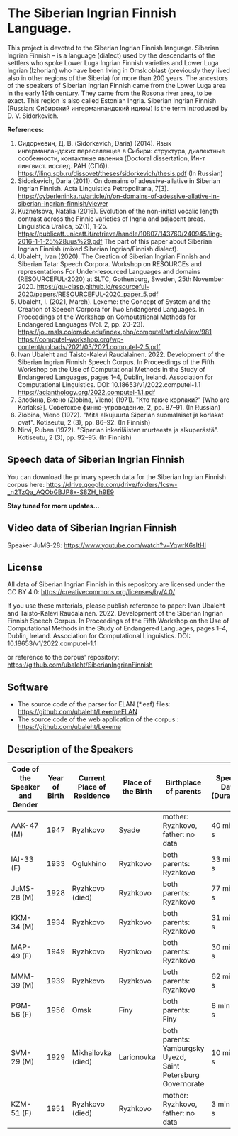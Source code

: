 ﻿# The Siberian Ingrian Finnish Language. 
This project is devoted to the Siberian Ingrian Finnish language. Siberian Ingrian Finnish – is a language (dialect) used by the descendants of the settlers who spoke Lower Luga Ingrian Finnish varieties and Lower Luga Ingrian (Izhorian) who have been living in Omsk oblast (previously they lived also in other regions of the Siberia) for more than 200 years. The ancestors of the speakers of Siberian Ingrian Finnish came from the Lower Luga area in the early 19th century. They came from the Rosona river area, to be exact. This region is also called Estonian Ingria. Siberian Ingrian Finnish (Russian: Сибирский ингерманландский идиом) is the term introduced by D. V. Sidorkevich.

**References:**
1. Сидоркевич, Д. В. (Sidorkevich, Daria) (2014). Язык ингерманландских переселенцев в Сибири: структура, диалектные особенности, контактные явления (Doctoral dissertation, Ин-т лингвист. исслед. РАН (СПб)). https://iling.spb.ru/dissovet/theses/sidorkevich/thesis.pdf (In Russian)
2. Sidorkevich, Daria (2011). On domains of adessive-allative in Siberian Ingrian Finnish. Acta Linguistica Petropolitana, 7(3). https://cyberleninka.ru/article/n/on-domains-of-adessive-allative-in-siberian-ingrian-finnish/viewer
3. Kuznetsova, Natalia (2016). Evolution of the non-initial vocalic length contrast across the Finnic varieties of Ingria and adjacent areas. Linguistica Uralica, 52(1), 1-25. https://publicatt.unicatt.it/retrieve/handle/10807/143760/240945/ling-2016-1-1-25%28uus%29.pdf The part of this paper about Siberian Ingrian Finnish (mixed Siberian Ingrian/Finnish dialect).
4. Ubaleht, Ivan (2020). The Creation of Siberian Ingrian Finnish and Siberian Tatar Speech Corpora. Workshop on RESOURCEs and representations For Under-resourced Languages and domains (RESOURCEFUL-2020) at SLTC, Gothenburg, Sweden, 25th November 2020. https://gu-clasp.github.io/resourceful-2020/papers/RESOURCEFUL-2020_paper_5.pdf
5. Ubaleht, I. (2021, March). Lexeme: the Concept of System and the Creation of Speech Corpora for Two Endangered Languages. In Proceedings of the Workshop on Computational Methods for Endangered Languages (Vol. 2, pp. 20-23).
https://journals.colorado.edu/index.php/computel/article/view/981 
https://computel-workshop.org/wp-content/uploads/2021/03/2021.computel-2.5.pdf
6. Ivan Ubaleht and Taisto-Kalevi Raudalainen. 2022. Development of the Siberian Ingrian Finnish Speech Corpus. In Proceedings of the Fifth Workshop on the Use of Computational Methods in the Study of Endangered Languages, pages 1–4, Dublin, Ireland. Association for Computational Linguistics.
DOI: 10.18653/v1/2022.computel-1.1
https://aclanthology.org/2022.computel-1.1.pdf
7. Злобина, Виено (Zlobina, Vieno) (1971). "Кто такие корлаки?" [Who are Korlaks?]. Советское финно-угроведение, 2, pp. 87–91. (In Russian)
8. Zlobina, Vieno (1972). "Mitä alkujuurta Siperian suomalaiset ja korlakat ovat". Kotiseutu, 2 (3), pp. 86–92. (In Finnish)
9. Nirvi, Ruben (1972). "Siperian inkeriläisten murteesta ja alkuperästä". Kotiseutu, 2 (3), pp. 92–95. (In Finnish)


## Speech data of Siberian Ingrian Finnish

You can download the primary speech data for the Siberian Ingrian Finnish corpus here: 
https://drive.google.com/drive/folders/1csw-_n2TzQa_AQObGBJP8x-S8ZH_h9E9

**Stay tuned for more updates...**

## Video data of Siberian Ingrian Finnish

Speaker JuMS-28: https://www.youtube.com/watch?v=YqwrK6sItHI

## License

All data of Siberian Ingrian Finnish in this repository are licensed under the CC BY 4.0: https://creativecommons.org/licenses/by/4.0/

If you use these materials, please publish reference to paper: 
Ivan Ubaleht and Taisto-Kalevi Raudalainen. 2022. Development of the Siberian Ingrian Finnish Speech Corpus. In Proceedings of the Fifth Workshop on the Use of Computational Methods in the Study of Endangered Languages, pages 1–4, Dublin, Ireland. Association for Computational Linguistics.
DOI: 10.18653/v1/2022.computel-1.1

or reference to the corpus' repository: https://github.com/ubaleht/SiberianIngrianFinnish

## Software

- The source code of the parser for ELAN (\*.eaf) files: https://github.com/ubaleht/LexemeELAN
- The source code of the web application of the corpus : https://github.com/ubaleht/Lexeme


## Description of the Speakers

|Code of the Speaker and Gender| Year of Birth|Current Place of Residence|Place of the Birth|Birthplace of parents|Speech Data (Duration)|
|---|---|---|---|---|---|
|AAK-47 (M)|1947|Ryzhkovo|Syade|mother: Ryzhkovo, father: no data |40 min 57 s|
|IAI-33 (F)|1933|Oglukhino|Ryzhkovo|both parents: Ryzhkovo|33 min 14 s|
|JuMS-28 (M)|1928|Ryzhkovo (died)|Ryzhkovo|both parents: Ryzhkovo|77 min 53 s|
|KKM-34 (M)|1934|Ryzhkovo|Ryzhkovo|both parents: Ryzhkovo|31 min 29 s|
|MAP-49 (F)|1949|Ryzhkovo|Ryzhkovo|both parents: Ryzhkovo|30 min 36 s|
|MMM-39 (M)|1939|Ryzhkovo|Ryzhkovo|both parents: Ryzhkovo|62 min 20 s|
|PGM-56 (F)|1956|Omsk|Finy|both parents: Finy|8 min 20 s
|SVM-29 (M)|1929|Mikhailovka (died)|Larionovka|both parents: Yamburgsky Uyezd, Saint Petersburg Governorate|10 min 36 s|
|KZM-51 (F)|1951|Ryzhkovo (died)|Ryzhkovo|mother: Ryzhkovo, father: no data|3 min 35 s|
